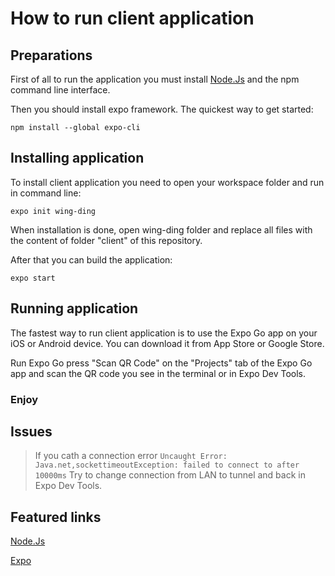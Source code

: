 #  How to run client application

## Preparations

First of all to run the application you must install [Node.Js](https://nodejs.org/en) and the npm command line interface.

Then you should install expo framework. The quickest way to get started:

```npm install --global expo-cli```

## Installing application

To install client application you need to open your workspace folder and run in command line:

```expo init wing-ding```

When installation is done, open wing-ding folder and replace all files with the content of folder "client" of this repository.

After that you can build the application:

```expo start```

## Running application

The fastest way to run client application is to use the Expo Go app on your iOS or Android device. You can download it from App Store or Google Store. 

Run Expo Go press "Scan QR Code" on the "Projects" tab of the Expo Go app and scan the QR code you see in the terminal or in Expo Dev Tools.

### Enjoy


## Issues

> If you cath a connection error ```Uncaught Error: Java.net,sockettimeoutException: failed to connect to after 10000ms``` 
> Try to change connection from LAN to tunnel and back in Expo Dev Tools.

## Featured links

[Node.Js](https://nodejs.org/en)

[Expo](https://docs.expo.dev/)
